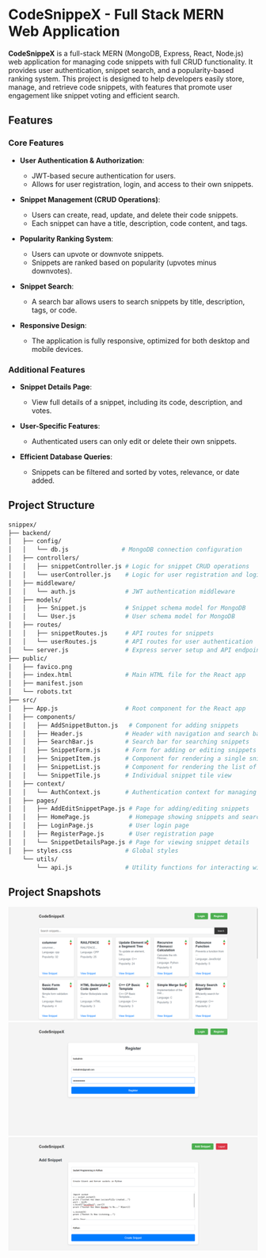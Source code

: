 # CodeSnippeX - Full Stack MERN Web Application

**CodeSnippeX** is a full-stack MERN (MongoDB, Express, React, Node.js) web application for managing code snippets with full CRUD functionality. It provides user authentication, snippet search, and a popularity-based ranking system. This project is designed to help developers easily store, manage, and retrieve code snippets, with features that promote user engagement like snippet voting and efficient search.

## Features

### Core Features
- **User Authentication & Authorization**: 
  - JWT-based secure authentication for users.
  - Allows for user registration, login, and access to their own snippets.
  
- **Snippet Management (CRUD Operations)**:
  - Users can create, read, update, and delete their code snippets.
  - Each snippet can have a title, description, code content, and tags.

- **Popularity Ranking System**:
  - Users can upvote or downvote snippets.
  - Snippets are ranked based on popularity (upvotes minus downvotes).

- **Snippet Search**:
  - A search bar allows users to search snippets by title, description, tags, or code.

- **Responsive Design**:
  - The application is fully responsive, optimized for both desktop and mobile devices.

### Additional Features
- **Snippet Details Page**: 
  - View full details of a snippet, including its code, description, and votes.
  
- **User-Specific Features**:
  - Authenticated users can only edit or delete their own snippets.
  
- **Efficient Database Queries**:
  - Snippets can be filtered and sorted by votes, relevance, or date added.

## Project Structure

```bash
snippex/
├── backend/
│   ├── config/
│   │   └── db.js               # MongoDB connection configuration
│   ├── controllers/
│   │   ├── snippetController.js # Logic for snippet CRUD operations
│   │   └── userController.js    # Logic for user registration and login
│   ├── middleware/
│   │   └── auth.js              # JWT authentication middleware
│   ├── models/
│   │   ├── Snippet.js           # Snippet schema model for MongoDB
│   │   └── User.js              # User schema model for MongoDB
│   ├── routes/
│   │   ├── snippetRoutes.js     # API routes for snippets
│   │   └── userRoutes.js        # API routes for user authentication
│   └── server.js                # Express server setup and API endpoints
├── public/
│   ├── favico.png
│   ├── index.html               # Main HTML file for the React app
│   ├── manifest.json
│   └── robots.txt
├── src/
│   ├── App.js                   # Root component for the React app
│   ├── components/
│   │   ├── AddSnippetButton.js   # Component for adding snippets
│   │   ├── Header.js            # Header with navigation and search bar
│   │   ├── SearchBar.js         # Search bar for searching snippets
│   │   ├── SnippetForm.js       # Form for adding or editing snippets
│   │   ├── SnippetItem.js       # Component for rendering a single snippet
│   │   ├── SnippetList.js       # Component for rendering the list of snippets
│   │   └── SnippetTile.js       # Individual snippet tile view
│   ├── context/
│   │   └── AuthContext.js       # Authentication context for managing user login state
│   ├── pages/
│   │   ├── AddEditSnippetPage.js # Page for adding/editing snippets
│   │   ├── HomePage.js           # Homepage showing snippets and search bar
│   │   ├── LoginPage.js          # User login page
│   │   ├── RegisterPage.js       # User registration page
│   │   └── SnippetDetailsPage.js # Page for viewing snippet details
│   ├── styles.css               # Global styles
    └── utils/
        └── api.js               # Utility functions for interacting with backend APIs
```
## Project Snapshots

![snip1](snip1.png)
![snip2](snip2.png)
![snip3](snip3.png)
